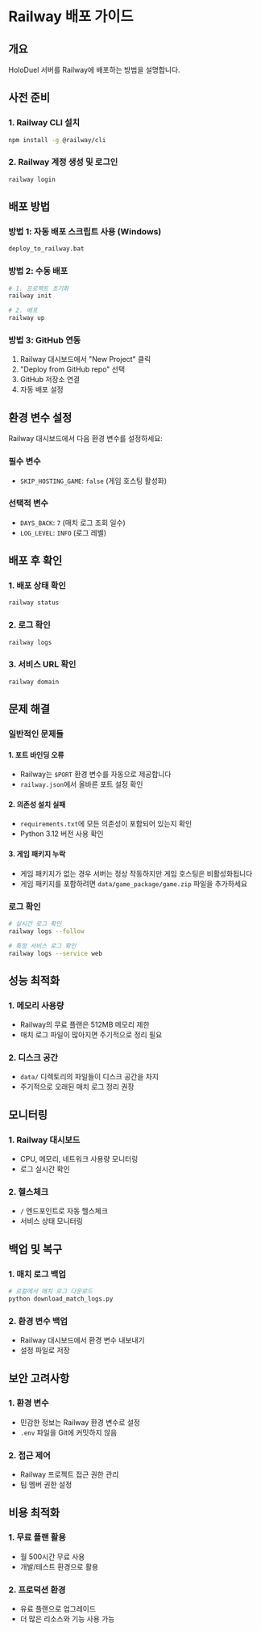 # Railway 배포 가이드

## 개요
HoloDuel 서버를 Railway에 배포하는 방법을 설명합니다.

## 사전 준비

### 1. Railway CLI 설치
```bash
npm install -g @railway/cli
```

### 2. Railway 계정 생성 및 로그인
```bash
railway login
```

## 배포 방법

### 방법 1: 자동 배포 스크립트 사용 (Windows)
```bash
deploy_to_railway.bat
```

### 방법 2: 수동 배포
```bash
# 1. 프로젝트 초기화
railway init

# 2. 배포
railway up
```

### 방법 3: GitHub 연동
1. Railway 대시보드에서 "New Project" 클릭
2. "Deploy from GitHub repo" 선택
3. GitHub 저장소 연결
4. 자동 배포 설정

## 환경 변수 설정

Railway 대시보드에서 다음 환경 변수를 설정하세요:

### 필수 변수
- `SKIP_HOSTING_GAME`: `false` (게임 호스팅 활성화)

### 선택적 변수
- `DAYS_BACK`: `7` (매치 로그 조회 일수)
- `LOG_LEVEL`: `INFO` (로그 레벨)

## 배포 후 확인

### 1. 배포 상태 확인
```bash
railway status
```

### 2. 로그 확인
```bash
railway logs
```

### 3. 서비스 URL 확인
```bash
railway domain
```

## 문제 해결

### 일반적인 문제들

#### 1. 포트 바인딩 오류
- Railway는 `$PORT` 환경 변수를 자동으로 제공합니다
- `railway.json`에서 올바른 포트 설정 확인

#### 2. 의존성 설치 실패
- `requirements.txt`에 모든 의존성이 포함되어 있는지 확인
- Python 3.12 버전 사용 확인

#### 3. 게임 패키지 누락
- 게임 패키지가 없는 경우 서버는 정상 작동하지만 게임 호스팅은 비활성화됩니다
- 게임 패키지를 포함하려면 `data/game_package/game.zip` 파일을 추가하세요

### 로그 확인
```bash
# 실시간 로그 확인
railway logs --follow

# 특정 서비스 로그 확인
railway logs --service web
```

## 성능 최적화

### 1. 메모리 사용량
- Railway의 무료 플랜은 512MB 메모리 제한
- 매치 로그 파일이 많아지면 주기적으로 정리 필요

### 2. 디스크 공간
- `data/` 디렉토리의 파일들이 디스크 공간을 차지
- 주기적으로 오래된 매치 로그 정리 권장

## 모니터링

### 1. Railway 대시보드
- CPU, 메모리, 네트워크 사용량 모니터링
- 로그 실시간 확인

### 2. 헬스체크
- `/` 엔드포인트로 자동 헬스체크
- 서비스 상태 모니터링

## 백업 및 복구

### 1. 매치 로그 백업
```bash
# 로컬에서 매치 로그 다운로드
python download_match_logs.py
```

### 2. 환경 변수 백업
- Railway 대시보드에서 환경 변수 내보내기
- 설정 파일로 저장

## 보안 고려사항

### 1. 환경 변수
- 민감한 정보는 Railway 환경 변수로 설정
- `.env` 파일을 Git에 커밋하지 않음

### 2. 접근 제어
- Railway 프로젝트 접근 권한 관리
- 팀 멤버 권한 설정

## 비용 최적화

### 1. 무료 플랜 활용
- 월 500시간 무료 사용
- 개발/테스트 환경으로 활용

### 2. 프로덕션 환경
- 유료 플랜으로 업그레이드
- 더 많은 리소스와 기능 사용 가능 
